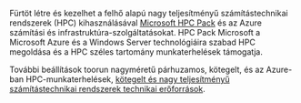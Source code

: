 Fürtöt létre és kezelhet a felhő alapú nagy teljesítményű számítástechnikai rendszerek (HPC) kihasználásával [Microsoft HPC Pack](https://technet.microsoft.com/library/jj899572.aspx) és az Azure számítási és infrastruktúra-szolgáltatásokat. HPC Pack Microsoft a Microsoft Azure és a Windows Server technológiáira szabad HPC megoldása és a HPC széles tartomány munkaterhelések támogatja.

További beállítások toorun nagyméretű párhuzamos, kötegelt, és az Azure-ban HPC-munkaterhelések, [kötegelt és nagy teljesítményű számítástechnikai rendszerek technikai erőforrások](../articles/batch/big-compute-resources.md).

